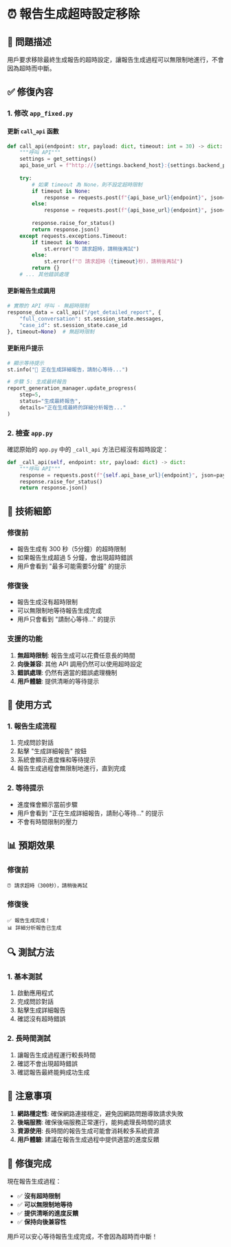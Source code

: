 # ⏰ 報告生成超時設定移除

## 🎯 問題描述

用戶要求移除最終生成報告的超時設定，讓報告生成過程可以無限制地進行，不會因為超時而中斷。

## ✅ 修復內容

### 1. 修改 `app_fixed.py`

#### 更新 `call_api` 函數
```python
def call_api(endpoint: str, payload: dict, timeout: int = 30) -> dict:
    """呼叫 API"""
    settings = get_settings()
    api_base_url = f"http://{settings.backend_host}:{settings.backend_port}"
    
    try:
        # 如果 timeout 為 None，則不設定超時限制
        if timeout is None:
            response = requests.post(f"{api_base_url}{endpoint}", json=payload)
        else:
            response = requests.post(f"{api_base_url}{endpoint}", json=payload, timeout=timeout)
        
        response.raise_for_status()
        return response.json()
    except requests.exceptions.Timeout:
        if timeout is None:
            st.error("⏰ 請求超時，請稍後再試")
        else:
            st.error(f"⏰ 請求超時（{timeout}秒），請稍後再試")
        return {}
    # ... 其他錯誤處理
```

#### 更新報告生成調用
```python
# 實際的 API 呼叫 - 無超時限制
response_data = call_api("/get_detailed_report", {
    "full_conversation": st.session_state.messages,
    "case_id": st.session_state.case_id
}, timeout=None)  # 無超時限制
```

#### 更新用戶提示
```python
# 顯示等待提示
st.info("🔄 正在生成詳細報告，請耐心等待...")

# 步驟 5: 生成最終報告
report_generation_manager.update_progress(
    step=5,
    status="生成最終報告",
    details="正在生成最終的詳細分析報告..."
)
```

### 2. 檢查 `app.py`

確認原始的 `app.py` 中的 `_call_api` 方法已經沒有超時設定：
```python
def _call_api(self, endpoint: str, payload: dict) -> dict:
    """呼叫 API"""
    response = requests.post(f"{self.api_base_url}{endpoint}", json=payload)
    response.raise_for_status()
    return response.json()
```

## 🔧 技術細節

### 修復前
- 報告生成有 300 秒（5分鐘）的超時限制
- 如果報告生成超過 5 分鐘，會出現超時錯誤
- 用戶會看到 "最多可能需要5分鐘" 的提示

### 修復後
- 報告生成沒有超時限制
- 可以無限制地等待報告生成完成
- 用戶只會看到 "請耐心等待..." 的提示

### 支援的功能
1. **無超時限制**: 報告生成可以花費任意長的時間
2. **向後兼容**: 其他 API 調用仍然可以使用超時設定
3. **錯誤處理**: 仍然有適當的錯誤處理機制
4. **用戶體驗**: 提供清晰的等待提示

## 🚀 使用方式

### 1. 報告生成流程
1. 完成問診對話
2. 點擊 "生成詳細報告" 按鈕
3. 系統會顯示進度條和等待提示
4. 報告生成過程會無限制地進行，直到完成

### 2. 等待提示
- 進度條會顯示當前步驟
- 用戶會看到 "正在生成詳細報告，請耐心等待..." 的提示
- 不會有時間限制的壓力

## 📊 預期效果

### 修復前
```
⏰ 請求超時（300秒），請稍後再試
```

### 修復後
```
✅ 報告生成完成！
📊 詳細分析報告已生成
```

## 🔍 測試方法

### 1. 基本測試
1. 啟動應用程式
2. 完成問診對話
3. 點擊生成詳細報告
4. 確認沒有超時錯誤

### 2. 長時間測試
1. 讓報告生成過程運行較長時間
2. 確認不會出現超時錯誤
3. 確認報告最終能夠成功生成

## 📝 注意事項

1. **網路穩定性**: 確保網路連接穩定，避免因網路問題導致請求失敗
2. **後端服務**: 確保後端服務正常運行，能夠處理長時間的請求
3. **資源使用**: 長時間的報告生成可能會消耗較多系統資源
4. **用戶體驗**: 建議在報告生成過程中提供適當的進度反饋

## 🎉 修復完成

現在報告生成過程：
- ✅ **沒有超時限制**
- ✅ **可以無限制地等待**
- ✅ **提供清晰的進度反饋**
- ✅ **保持向後兼容性**

用戶可以安心等待報告生成完成，不會因為超時而中斷！

